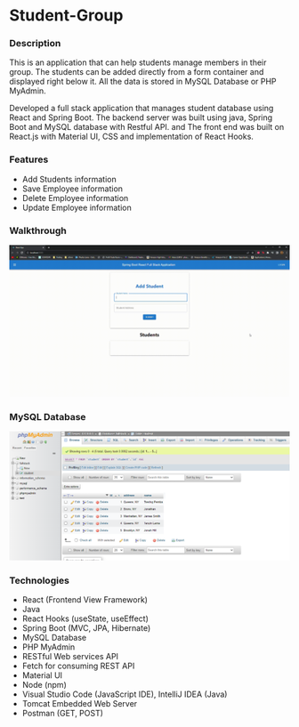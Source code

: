 # Student-Group

### Description
This is an application that can help students manage members in their group. The students can be added directly from a form container and displayed right below it. All the data is stored in MySQL Database or PHP MyAdmin. 

Developed a full stack application that manages student database using React and Spring Boot. The backend server was built using java, Spring Boot and MySQL database with Restful API. and The front end was built on React.js with Material UI, CSS and implementation of React Hooks.


### Features
- Add Students information
- Save Employee information
- Delete Employee information
- Update Employee information

### Walkthrough
![caption](media/react-app.gif)

### MySQL Database
![alt text](https://github.com/tpemba100/Student-Group/blob/master/media/data.png?raw=true)

### Technologies
- React (Frontend View Framework)
- Java
- React Hooks (useState, useEffect)
- Spring Boot (MVC, JPA, Hibernate)
- MySQL Database
- PHP MyAdmin
- RESTful Web services API
- Fetch for consuming REST API
- Material UI
- Node (npm)
- Visual Studio Code (JavaScript IDE), IntelliJ IDEA (Java)
- Tomcat Embedded Web Server
- Postman (GET, POST)
